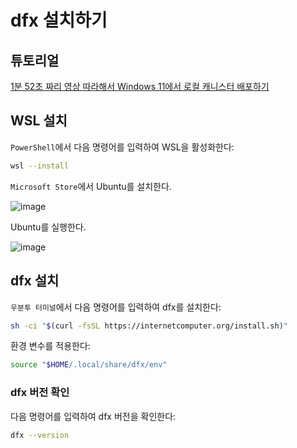 # dfx 설치하기

## 튜토리얼

[1분 52초 짜리 영상 따라해서 Windows 11에서 로컬 캐니스터 배포하기](https://youtu.be/Mxel1usC5TM)

## WSL 설치

`PowerShell`에서 다음 명령어를 입력하여 WSL을 활성화한다:

```bash
wsl --install
```

`Microsoft Store`에서 Ubuntu를 설치한다.

![image](https://github.com/IDKNWHORU/icp/assets/49608580/d282eccd-9c27-499e-af98-daf2bc12d738)

Ubuntu를 실행한다.

![image](https://github.com/IDKNWHORU/icp/assets/49608580/3cb97441-0487-4579-96aa-f100de615902)

## dfx 설치

`우분투 터미널`에서 다음 명령어를 입력하여 dfx를 설치한다:

```bash
sh -ci "$(curl -fsSL https://internetcomputer.org/install.sh)"
```

환경 변수를 적용한다:

```bash
source "$HOME/.local/share/dfx/env"
```

### dfx 버전 확인

다음 명령어를 입력하여 dfx 버전을 확인한다:

```bash
dfx --version
```
